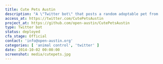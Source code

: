 ```yaml
---
title: Cute Pets Austin
description: "A \"Twitter bot\" that posts a random adoptable pet from the Austin Animal Center."
access_at: https://twitter.com/CutePetsAustin
project_at: https://github.com/open-austin/CutePetsAustin
type: Twitter bot
status: deployed
cfa_stage: Official
contact: 'info@open-austin.org'
categories: [ 'animal control', 'twitter' ]
date: 2014-10-02 00:00:00
screenshot: media/cutepets.jpg
---
```

